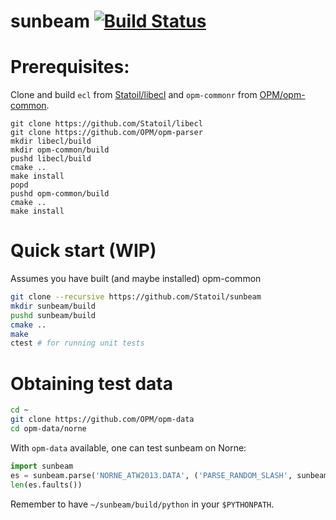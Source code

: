# sunbeam [![Build Status](https://travis-ci.org/Statoil/sunbeam.svg?branch=master)](https://travis-ci.org/Statoil/sunbeam)


# Prerequisites:

Clone and build `ecl` from [Statoil/libecl](https://github.com/Statoil/libecl)
and `opm-commonr` from [OPM/opm-common](https://github.com/OPM/opm-common).

```
git clone https://github.com/Statoil/libecl
git clone https://github.com/OPM/opm-parser
mkdir libecl/build
mkdir opm-common/build
pushd libecl/build
cmake ..
make install
popd
pushd opm-common/build
cmake ..
make install
```

# Quick start (WIP)
Assumes you have built (and maybe installed) opm-common

```bash
git clone --recursive https://github.com/Statoil/sunbeam
mkdir sunbeam/build
pushd sunbeam/build
cmake ..
make
ctest # for running unit tests
```

# Obtaining test data

```bash
cd ~
git clone https://github.com/OPM/opm-data
cd opm-data/norne
```

With `opm-data` available, one can test sunbeam on Norne:

```python
import sunbeam
es = sunbeam.parse('NORNE_ATW2013.DATA', ('PARSE_RANDOM_SLASH', sunbeam.action.ignore))
len(es.faults())
```

Remember to have `~/sunbeam/build/python` in your `$PYTHONPATH`.
